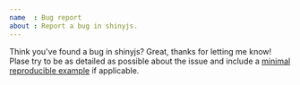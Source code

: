 ```yaml
---
name  : Bug report
about : Report a bug in shinyjs.
---
```


Think you've found a bug in shinyjs? Great, thanks for letting me know!  
Plase try to be as detailed as possible about the issue and include a [minimal reproducible example](https://stackoverflow.com/questions/5963269/how-to-make-a-great-r-reproducible-example) if applicable. 
